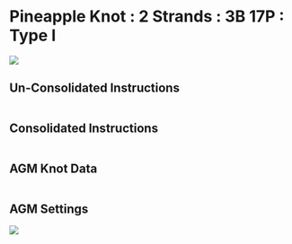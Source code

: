 # Pineapple Knot : 2 Strands : 3B 17P : Type I  

![](../assets/images/pk-cookbook/)


## Un-Consolidated Instructions

```

```

## Consolidated Instructions

```

```

## AGM Knot Data

```

```

## AGM Settings

![](../assets/images/pk-cookbook/)
